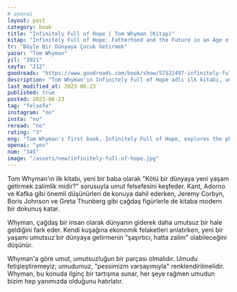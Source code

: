 ```yaml
---
# openai
layout: post
category: book
title: "Infinitely Full of Hope | Tom Whyman (Kitap)"
kitap: "Infinitely Full of Hope: Fatherhood and the Future in an Age of Crisis and Disaster"
tr: "Böyle Bir Dünyaya Çocuk Getirmek"
yazar: "Tom Whyman"
yil: "2021"
sayfa: "212"
goodreads: "https://www.goodreads.com/book/show/57521497-infinitely-full-of-hope"
description: "Tom Whyman'ın Infinitely Full of Hope adlı ilk kitabı, umut felsefesini kötü bir dünyada yeni yaşam getirmenin zalimlik olup olmadığı sorusuyla keşfederken, çağdaş figürler ve önemli düşünürlerin katkılarıyla modern bir yaklaşım sunar. Kitap, Whyman'ın çağdaş dünyadaki umutun yerini sorguladığı ve kendi deneyimlerini, Corbyn hareketi ve iklim krizi gibi konuları ele aldığı bir tartışma ortamı sunar."
last_modified_at: 2023-06-23
published: true
posted: 2023-06-23
tag: "felsefe" 
instagram: "no"
insta: "no"
reread: "no"
rating: "3"
eng: "Tom Whyman's first book, Infinitely Full of Hope, explores the philosophy of hope by questioning whether it is cruel to bring new life into a bad world."
openai: "yes"
num: "345"
image: "/assets/new/infinitely-full-of-hope.jpg"
---
```


Tom Whyman'ın ilk kitabı, yeni bir baba olarak "Kötü bir dünyaya yeni yaşam getirmek zalimlik midir?" sorusuyla umut felsefesini keşfeder. Kant, Adorno ve Kafka gibi önemli düşünürleri de konuya dahil ederken, Jeremy Corbyn, Boris Johnson ve Greta Thunberg gibi çağdaş figürlerle de kitaba modern bir dokunuş katar. 

Whyman, çağdaş bir insan olarak dünyanın giderek daha umutsuz bir hale geldiğini fark eder. Kendi kuşağına ekonomik felaketleri anlatırken, yeni bir yaşamı umutsuz bir dünyaya getirmenin "şaşırtıcı, hatta zalim" olabileceğini düşünür. 

Whyman'a göre umut, umutsuzluğun bir parçası olmalıdır. Umudu fetişleştiremeyiz; umudumuz, "pessimizm varsayımıyla" renklendirilmelidir. Whyman, bu konuda ilginç bir tartışma sunar, her şeye rağmen umudun bizim hep yanımızda olduğunu hatırlatır.


